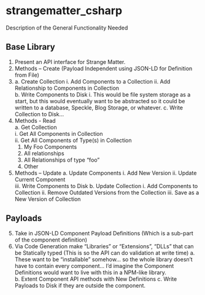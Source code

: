# strangematter_csharp

Description of the General Functionality Needed

## Base Library

1.	Present an API interface for Strange Matter.
   1.	Methods – Create   (Payload Independent using JSON-LD for Definition from File)
2.	  a.	Create Collection 
   i.	Add Components to a Collection 
   ii.	Add Relationship to Components in Collection  
     b.	Write Components to Disk 
   i.	This would be file system storage as a start, but this would eventually want to be abstracted so it could be written to a database, Speckle, Blog Storage, or whatever. 
     c.	Write Collection to Disk… 
3.	Methods - Read  
     a.	Get Collection  
   i.	Get All Components in Collection  
   ii.	Get All Components of Type(s)  in Collection   
     1.	My Foo Components 
     2.	All relationships  
     3.	All Relationships of type “foo” 
     4.	Other 
4.	Methods – Update 
     a.	Update Components 
   i.	Add New Version 
   ii.	Update Current Component  
   iii.	Write Components to Disk 
     b.	Update Collection 
   i.	Add Components to Collection 
   ii.	Remove Outdated Versions from the Collection 
   iii.	Save as a New Version of Collection 
## Payloads

5.	Take in JSON-LD Component Payload Definitions (Which is a sub-part of the component definition) 
6.	Via Code Generation make “Libraries” or “Extensions”, “DLLs” that can be Statically typed (This is so the API can do validation at write time)
a.	These want to be “installable” somehow… so the whole library doesn’t have to contain every component… I’d imagine the Component Definitions would want to live with this in a NPM-like library.  
b.	Extent Component API methods with New Definitions
c.	Write Payloads to Disk if they are outside the component.
